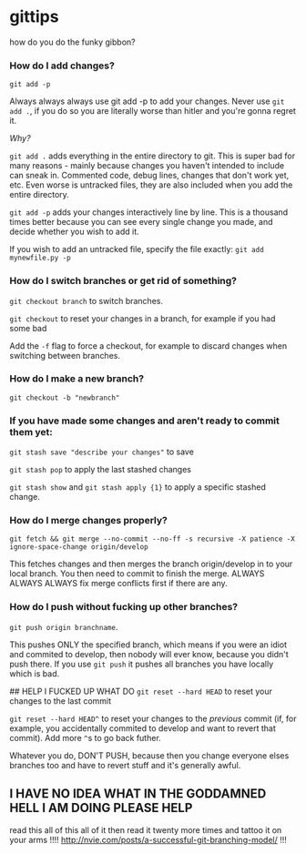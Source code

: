 # gittips
how do you do the funky gibbon?

### How do I add changes?
`git add -p`

Always always always use git add -p to add your changes.
Never use `git add .`, if you do so you are literally worse than hitler and you're gonna regret it.

*Why?*


`git add .` adds everything in the entire directory to git.
This is super bad for many reasons - mainly because changes you haven't intended to include can sneak in. Commented code, debug lines, changes that don't work yet, etc. Even worse is untracked files, they are also included when you add the entire directory.


`git add -p` adds your changes interactively line by line. This is a thousand times better because you can see every single change you made, and decide whether you wish to add it.

If you wish to add an untracked file, specify the file exactly: `git add mynewfile.py -p`

### How do I switch branches or get rid of something?

`git checkout branch` to switch branches. 

`git checkout` to reset your changes in a branch, for example if you had some bad 

Add the `-f` flag to force a checkout, for example to discard changes when switching between branches.

### How do I make a new branch?

`git checkout -b "newbranch"`


### If you have made some changes and aren't ready to commit them yet:
`git stash save "describe your changes"` to save

`git stash pop` to apply the last stashed changes

`git stash show` and `git stash apply {1}` to apply a specific stashed change.


### How do I merge changes properly?
`git fetch && git merge --no-commit --no-ff -s recursive -X patience -X ignore-space-change origin/develop` 

This fetches changes and then merges the branch origin/develop in to your local branch. You then need to commit to finish the merge. ALWAYS ALWAYS ALWAYS fix merge conflicts first if there are any. 


### How do I push without fucking up other branches?
`git push origin branchname`.

This pushes ONLY the specified branch, which means if you were an idiot and commited to develop, then nobody will ever know, because you didn't push there. If you use `git push` it pushes all branches you have locally which is bad.

## HELP I FUCKED UP WHAT DO
`git reset --hard HEAD` to reset your changes to the last commit

`git reset --hard HEAD^` to reset your changes to the *previous* commit (if, for example, you accidentally commited to develop and want to revert that commit). Add more `^`s to go back futher.

Whatever you do, DON'T PUSH, because then you change everyone elses branches too and have to revert stuff and it's generally awful.


## I HAVE NO IDEA WHAT IN THE GODDAMNED HELL I AM DOING PLEASE HELP
read this all of this all of it then read it twenty more times and tattoo it on your arms
!!!! http://nvie.com/posts/a-successful-git-branching-model/ !!! 
